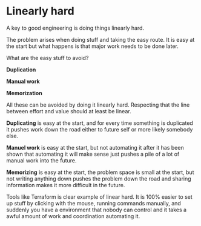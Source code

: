 # Linearly hard

A key to good engineering is doing things linearly hard. 

The problem arises when doing stuff and taking the easy route. It is easy at the start but what happens is that major work needs to be done later.

What are the easy stuff to avoid?

**Duplication**

**Manual work**

**Memorization**

All these can be avoided by doing it linearly hard. Respecting that the line between effort and value should at least be linear. 

**Duplicating** is easy at the start, and for every time something is duplicated it pushes work down the road either to future self or more likely somebody else.

**Manuel work** is easy at the start, but not automating it after it has been shown that automating it will make sense just pushes a pile of a lot of manual work into the future.

**Memorizing** is easy at the start, the problem space is small at the start, but not writing anything down pushes the problem down the road and sharing information makes it more difficult in the future.

Tools like Terraform is clear example of linear hard. It is 100% easier to set up stuff by clicking with the mouse, running commands manually, and suddenly you have a environment that nobody can control and it takes a awful amount of work and coordination automating it.

